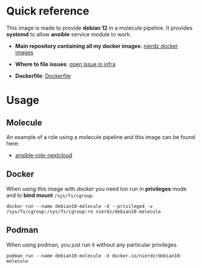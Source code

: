 # Quick reference

This image is made to provide **debian 12** in a molecule pipeline. It provides **systemd** to allow **ansible** service module to work.

-	**Main repository containing all my docker images**: [nierdz docker images](https://github.com/nierdz/infra/tree/master/docker)

-	**Where to file issues**: [open issue in infra](https://github.com/nierdz/infra/issues)

- **Dockerfile**: [Dockerfile](https://github.com/nierdz/infra/blob/master/docker/debian11-molecule/Dockerfile)

# Usage

## Molecule

An example of a role using a molecule pipeline and this image can be found here:

- [ansible-role-nextcloud](https://github.com/nierdz/ansible-role-netxcloud/)

## Docker

When using this image with docker you need ton run in **privileges** mode and to **bind mount** `/sys/fs/cgroup`.

`docker run --name debian10-molecule -d --privileged -v /sys/fs/cgroup:/sys/fs/cgroup:ro nierdz/debian10-molecule`

## Podman

When using podman, you just run it without any particular privileges.

`podman run --name debian10-molecule -d docker.io/nierdz/debian10-molecule`
